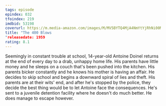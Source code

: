 ```yaml
---
tags: episode
epindex: 032
tfoindex: 219
imdbid: 53198
coverurl: https://m.media-amazon.com/images/M/MV5BYTQ4MjA4NmYtYjRhNi00MTEwLTg0NjgtNjk3ODJlZGU4NjRkL2ltYWdlL2ltYWdlXkEyXkFqcGdeQXVyNjU0OTQ0OTY@._V1_SY300_CR6,0,202,300_.jpg
title: "The 400 Blows
"releasedate: 1959
rating: 8.1
---
```


Seemingly in constant trouble at school, 14-year-old Antoine Doinel returns at the end of every day to a drab, unhappy home life. His parents have little money and he sleeps on a couch that's been pushed into the kitchen. His parents bicker constantly and he knows his mother is having an affair. He decides to skip school and begins a downward spiral of lies and theft. His parents are at their wits' end, and after he's stopped by the police, they decide the best thing would be to let Antoine face the consequences. He's sent to a juvenile detention facility where he doesn't do much better. He does manage to escape however.